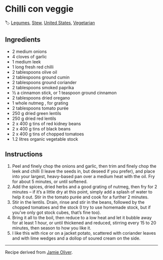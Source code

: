 # Chilli con veggie

🏷  [Legumes](../ingredients/legumes.md), [Stew](../tags/stew.md), [United States](../tags/united-states.md), [Vegetarian](../tags/vegetarian.md)

## Ingredients

- 2 medium onions
- 4 cloves of garlic
- 1 medium leek
- 1 long fresh red chilli
- 2 tablespoons olive oil
- 2 tablespoons ground cumin
- 2 tablespoons ground coriander
- 2 tablespoons smoked paprika
- ½ a cinnamon stick, or 1 teaspoon ground cinnamon
- 2 tablespoons dried oregano
- 1 whole nutmeg , for grating
- 2 tablespoons tomato purée
- 250 g dried green lentils
- 250 g dried red lentils
- 2 x 400 g tins of red kidney beans
- 2 x 400 g tins of black beans
- 2 x 400 g tins of chopped tomatoes
- 1.2 litres organic vegetable stock

## Instructions

1. Peel and finely chop the onions and garlic, then trim and finely chop the leek and chilli (I leave the seeds in, but deseed if you prefer), and place into your largest, heavy-based pan over a medium heat with the oil. Fry for about 5 minutes, or until softened.
2. Add the spices, dried herbs and a good grating of nutmeg, then fry for 2 minutes – if it’s a little dry at this point, simply add a splash of water to help it out. Stir in the tomato purée and cook for a further 2 minutes.
3. Stir in the lentils. Drain, rinse and stir in the beans, followed by the chopped tomatoes and the stock (I try to use homemade stock, but if you’ve only got stock cubes, that’s fine too).
4. Bring it all to the boil, then reduce to a low heat and let it bubble away for at least 1 hour, or until thickened and reduced, stirring every 15 to 20 minutes, then season to how you like it.
5. I like this with rice or on a jacket potato, scattered with coriander leaves and with lime wedges and a dollop of soured cream on the side.

---

Recipe derived from [Jamie Oliver](https://www.jamieoliver.com/recipes/vegetables-recipes/kerryann-s-chilli-con-veggie/).
